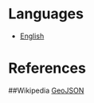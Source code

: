 # Languages

* [English](en/)


# References

##Wikipedia
[GeoJSON](https://en.wikipedia.org/wiki/GeoJSON)